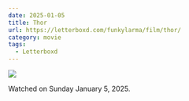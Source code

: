 ```yaml
---
date: 2025-01-05
title: Thor
url: https://letterboxd.com/funkylarma/film/thor/
category: movie
tags:
  - Letterboxd
---
```


![](https://a.ltrbxd.com/resized/film-poster/4/6/4/5/6/46456-thor-0-600-0-900-crop.jpg?v=36c210ad0d)

Watched on Sunday January 5, 2025.
